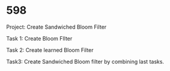 # 598
Project: Create Sandwiched Bloom Filter

Task 1: 
Create Bloom FIlter

Task 2:
Create learned Bloom Filter

Task3:
Create Sandwiched Bloom filter by combining last tasks.


